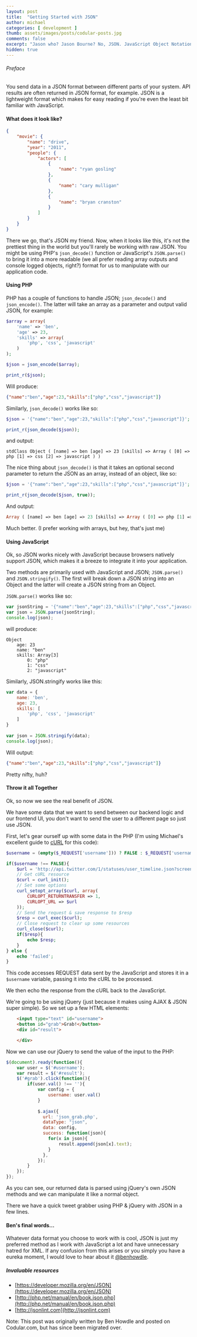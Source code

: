 ```yaml
---
layout: post
title:  "Getting Started with JSON"
author: michael
categories: [ development ]
thumb: assets/images/posts/codular-posts.jpg
comments: false
excerpt: "Jason who? Jason Bourne? No, JSON. JavaScript Object Notation's the name, a flexible data exchange format's the game."
hidden: true
---
```


###### Preface

You send data in a JSON format between different parts of your system. API results are often returned in JSON format, for example. JSON is a lightweight format which makes for easy reading if you're even the least bit familiar with JavaScript.

#### What does it look like?

```json
{
    "movie": {
        "name": "drive",
        "year": "2011",
        "people": {
            "actors": [
                {
                    "name": "ryan gosling"
                },
                {
                    "name": "cary mulligan"
                },
                {
                    "name": "bryan cranston"
                }
            ]
        }
    }
}
```

There we go, that's JSON my friend. Now, when it looks like this, it's not the prettiest thing in the world but you'll rarely be working with raw JSON. You might be using PHP's `json_decode()` function or JavaScript's `JSON.parse()` to bring it into a more readable (we all prefer reading array outputs and console logged objects, right?) format for us to manipulate with our application code.

#### Using PHP

PHP has a couple of functions to handle JSON; `json_decode()` and `json_encode()`. The latter will take an array as a parameter and output valid JSON, for example:

```php
$array = array(
    'name' => 'ben',
    'age' => 23,
    'skills' => array(
        'php', 'css', 'javascript'
    )
);

$json = json_encode($array);

print_r($json);
```

Will produce:

```json
{"name":"ben","age":23,"skills":["php","css","javascript"]}
```

Similarly, `json_decode()` works like so:

```php
$json = '{"name":"ben","age":23,"skills":["php","css","javascript"]}';

print_r(json_decode($json));
```

and output:

```
stdClass Object ( [name] => ben [age] => 23 [skills] => Array ( [0] => php [1] => css [2] => javascript ) )
```

The nice thing about `json_decode()` is that it takes an optional second parameter to return the JSON as an array, instead of an object, like so:

```php
$json = '{"name":"ben","age":23,"skills":["php","css","javascript"]}';

print_r(json_decode($json, true));
```

And output:

```php
Array ( [name] => ben [age] => 23 [skills] => Array ( [0] => php [1] => css [2] => javascript ) )
```

Much better. (I prefer working with arrays, but hey, that's just me)


#### Using JavaScript

Ok, so JSON works nicely with JavaScript because browsers natively support JSON, which makes it a breeze to integrate it into your application.

Two methods are primarily used with JavaScript and JSON; `JSON.parse()` and `JSON.stringify()`. The first will break down a JSON string into an Object and the latter will create a JSON string from an Object.

`JSON.parse()` works like so:

```javascript
var jsonString = '{"name":"ben","age":23,"skills":["php","css","javascript"]}';
var json = JSON.parse(jsonString);
console.log(json);
```

will produce:


```
Object
    age: 23
    name: "ben"
    skills: Array[3]
        0: "php"
        1: "css"
        2: "javascript"
```

Similarly, JSON.stringify works like this:

```javascript
var data = {
    name: 'ben',
    age: 23,
    skills: [
        'php', 'css', 'javascript'                
    ]
}
    
var json = JSON.stringify(data);
console.log(json);
```

Will output:

```json
{"name":"ben","age":23,"skills":["php","css","javascript"]} 
```

Pretty nifty, huh? 


#### Throw it all Together

Ok, so now we see the real benefit of JSON.

We have some data that we want to send between our backend logic and our frontend UI, you don't want to send the user to a different page so just use JSON.

First, let's gear ourself up with some data in the PHP (I'm using Michael's excellent guide to [cURL](https://michael.wright.uk/how-to-use-curl-with-php) for this code):

```php
$username = (empty($_REQUEST['username'])) ? FALSE : $_REQUEST['username'];

if($username !== FALSE){
    $url = 'http://api.twitter.com/1/statuses/user_timeline.json?screen_name='.$username.'&count=5&include_entities=1&include_rts=1';
    // Get cURL resource
    $curl = curl_init();
    // Set some options
    curl_setopt_array($curl, array(
        CURLOPT_RETURNTRANSFER => 1,
        CURLOPT_URL => $url
    ));
    // Send the request & save response to $resp
    $resp = curl_exec($curl);
    // Close request to clear up some resources
    curl_close($curl);
    if($resp){
        echo $resp;
    }
} else {
    echo 'failed';
}
```

This code accesses REQUEST data sent by the JavaScript and stores it in a `$username` variable, passing it into the cURL to be processed.

We then echo the response from the cURL back to the JavaScript.

We're going to be using jQuery (just because it makes using AJAX & JSON super simple). So we set up a few HTML elements:

```html
    <input type="text" id="username">
    <button id="grab">Grab!</button>
    <div id="result">

    </div>
```

Now we can use our jQuery to send the value of the input to the PHP:

```javascript
$(document).ready(function(){
    var user = $('#username');
    var result = $('#result');
    $('#grab').click(function(){
        if(user.val() !== ''){
            var config = {
                username: user.val()
            }
            
            $.ajax({
              url: 'json_grab.php',
              dataType: "json",
              data: config,
              success: function(json){
                for(x in json){
                    result.append(json[x].text);
                }
              },
            });
        }
    });
});
```

As you can see, our returned data is parsed using jQuery's own JSON methods and we can manipulate it like a normal object.

There we have a quick tweet grabber using PHP & jQuery with JSON in a few lines.

#### Ben's final words...

Whatever data format you choose to work with is cool, JSON is just my preferred method as I work with JavaScript a lot and have unnecessary hatred for XML.  If any confusion from this arises or you simply you have a eureka moment, I would love to hear about it [@benhowdle](http://twitter.com/benhowdle).

##### Invaluable resources

- [https://developer.mozilla.org/en/JSON](https://developer.mozilla.org/en/JSON)
- [http://php.net/manual/en/book.json.php](http://php.net/manual/en/book.json.php)
- [http://jsonlint.com](http://jsonlint.com) 

<div class='post-footer-note'>
Note: This post was originally written by Ben Howdle and posted on Codular.com, but has since been migrated over.
</div>
